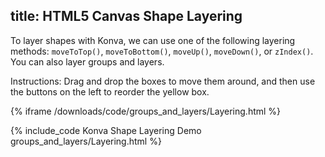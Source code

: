 title: HTML5 Canvas Shape Layering
---

To layer shapes with Konva, we can use one of the following layering methods:
`moveToTop()`, `moveToBottom()`, `moveUp()`, `moveDown()`, or `zIndex()`.
You can also layer groups and layers.

Instructions: Drag and drop the boxes to move them around, and then use the
buttons on the left to reorder the yellow box.

{% iframe /downloads/code/groups_and_layers/Layering.html %}

{% include_code Konva Shape Layering Demo groups_and_layers/Layering.html %}